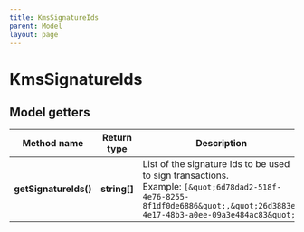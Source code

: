 ```yaml
---
title: KmsSignatureIds
parent: Model
layout: page
---
```


# KmsSignatureIds

## Model getters

Method name | Return type | Description | Notes
------------ | ------------- | ------------- | -------------
**getSignatureIds()** | **string[]** | List of the signature Ids to be used to sign transactions. <br>Example: `[&quot;6d78dad2-518f-4e76-8255-8f1df0de6886&quot;,&quot;26d3883e-4e17-48b3-a0ee-09a3e484ac83&quot;]` | [optional]


